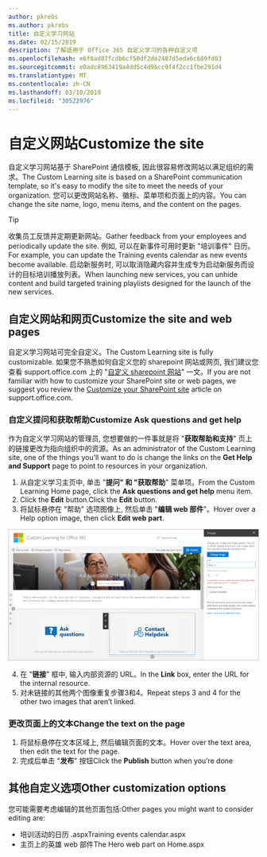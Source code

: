 ```yaml
---
author: pkrebs
ms.author: pkrebs
title: 自定义学习网站
ms.date: 02/15/2019
description: 了解适用于 Office 365 自定义学习的各种自定义项
ms.openlocfilehash: e6f8ad87fcdb6cf50df2de2487d5eda6c689fd03
ms.sourcegitcommit: e0adc8963419a4dd5c4d9bcc9f4f2cc1fbe291d4
ms.translationtype: MT
ms.contentlocale: zh-CN
ms.lasthandoff: 03/10/2019
ms.locfileid: "30522976"
---
```

# <a name="customize-the-site"></a><span data-ttu-id="1a059-103">自定义网站</span><span class="sxs-lookup"><span data-stu-id="1a059-103">Customize the site</span></span>

<span data-ttu-id="1a059-104">自定义学习网站基于 SharePoint 通信模板, 因此很容易修改网站以满足组织的需求。</span><span class="sxs-lookup"><span data-stu-id="1a059-104">The Custom Learning site is based on a SharePoint communication template, so it's easy to modify the site to meet the needs of your organization.</span></span> <span data-ttu-id="1a059-105">您可以更改网站名称、徽标、菜单项和页面上的内容。</span><span class="sxs-lookup"><span data-stu-id="1a059-105">You can change the site name, logo, menu items, and the content on the pages.</span></span> 

> [!TIP]
> <span data-ttu-id="1a059-106">收集员工反馈并定期更新网站。</span><span class="sxs-lookup"><span data-stu-id="1a059-106">Gather feedback from your employees and periodically update the site.</span></span> <span data-ttu-id="1a059-107">例如, 可以在新事件可用时更新 "培训事件" 日历。</span><span class="sxs-lookup"><span data-stu-id="1a059-107">For example, you can update the Training events calendar as new events become available.</span></span> <span data-ttu-id="1a059-108">启动新服务时, 可以取消隐藏内容并生成专为启动新服务而设计的目标培训播放列表。</span><span class="sxs-lookup"><span data-stu-id="1a059-108">When launching new services, you can unhide content and build targeted training playlists designed for the launch of the new services.</span></span> 

## <a name="customize-the-site-and-web-pages"></a><span data-ttu-id="1a059-109">自定义网站和网页</span><span class="sxs-lookup"><span data-stu-id="1a059-109">Customize the site and web pages</span></span>

<span data-ttu-id="1a059-110">自定义学习网站可完全自定义。</span><span class="sxs-lookup"><span data-stu-id="1a059-110">The Custom Learning site is fully customizable.</span></span> <span data-ttu-id="1a059-111">如果您不熟悉如何自定义您的 sharepoint 网站或网页, 我们建议您查看 support.office.com 上的 "[自定义 sharepoint 网站](https://support.office.com/en-us/article/customize-your-sharepoint-site-320b43e5-b047-4fda-8381-f61e8ac7f59b)" 一文。</span><span class="sxs-lookup"><span data-stu-id="1a059-111">If you are not familiar with how to customize your SharePoint site or web pages, we suggest you review the [Customize your SharePoint site](https://support.office.com/en-us/article/customize-your-sharepoint-site-320b43e5-b047-4fda-8381-f61e8ac7f59b) article on support.office.com.</span></span> 

### <a name="customize-ask-questions-and-get-help"></a><span data-ttu-id="1a059-112">自定义提问和获取帮助</span><span class="sxs-lookup"><span data-stu-id="1a059-112">Customize Ask questions and get help</span></span>

<span data-ttu-id="1a059-113">作为自定义学习网站的管理员, 您想要做的一件事就是将 "**获取帮助和支持**" 页上的链接更改为指向组织中的资源。</span><span class="sxs-lookup"><span data-stu-id="1a059-113">As an administrator of the Custom Learning site, one of the things you’ll want to do is change the links on the **Get Help and Support** page to point to resources in your organization.</span></span> 

1.  <span data-ttu-id="1a059-114">从自定义学习主页中, 单击 "**提问" 和 "获取帮助**" 菜单项。</span><span class="sxs-lookup"><span data-stu-id="1a059-114">From the Custom Learning Home page, click the **Ask questions and get help** menu item.</span></span>
2.  <span data-ttu-id="1a059-115">Click the **Edit** button.</span><span class="sxs-lookup"><span data-stu-id="1a059-115">Click the **Edit** button.</span></span>
3.  <span data-ttu-id="1a059-116">将鼠标悬停在 "帮助" 选项图像上, 然后单击 "**编辑 web 部件**"。</span><span class="sxs-lookup"><span data-stu-id="1a059-116">Hover over a Help option image, then click **Edit web part**.</span></span>

![cg-edithelp](media/cg-edithelp.png)

4.  <span data-ttu-id="1a059-118">在 "**链接**" 框中, 输入内部资源的 URL。</span><span class="sxs-lookup"><span data-stu-id="1a059-118">In the **Link** box, enter the URL for the internal resource.</span></span> 
5.  <span data-ttu-id="1a059-119">对未链接的其他两个图像重复步骤3和4。</span><span class="sxs-lookup"><span data-stu-id="1a059-119">Repeat steps 3 and 4 for the other two images that aren’t linked.</span></span>

### <a name="change-the-text-on-the-page"></a><span data-ttu-id="1a059-120">更改页面上的文本</span><span class="sxs-lookup"><span data-stu-id="1a059-120">Change the text on the page</span></span>

1. <span data-ttu-id="1a059-121">将鼠标悬停在文本区域上, 然后编辑页面的文本。</span><span class="sxs-lookup"><span data-stu-id="1a059-121">Hover over the text area, then edit the text for the page.</span></span> 
2. <span data-ttu-id="1a059-122">完成后单击 "**发布**" 按钮</span><span class="sxs-lookup"><span data-stu-id="1a059-122">Click the **Publish** button when you’re done</span></span>

## <a name="other-customization-options"></a><span data-ttu-id="1a059-123">其他自定义选项</span><span class="sxs-lookup"><span data-stu-id="1a059-123">Other customization options</span></span>
<span data-ttu-id="1a059-124">您可能需要考虑编辑的其他页面包括:</span><span class="sxs-lookup"><span data-stu-id="1a059-124">Other pages you might want to consider editing are:</span></span>

- <span data-ttu-id="1a059-125">培训活动的日历 .aspx</span><span class="sxs-lookup"><span data-stu-id="1a059-125">Training events calendar.aspx</span></span>
- <span data-ttu-id="1a059-126">主页上的英雄 web 部件</span><span class="sxs-lookup"><span data-stu-id="1a059-126">The Hero web part on Home.aspx</span></span>

